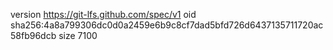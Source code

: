 version https://git-lfs.github.com/spec/v1
oid sha256:4a8a799306dc0d0a2459e6b9c8cf7dad5bfd726d6437135711720ac58fb96dcb
size 7100

